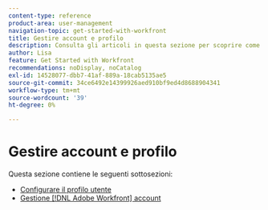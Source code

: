 ```yaml
---
content-type: reference
product-area: user-management
navigation-topic: get-started-with-workfront
title: Gestire account e profilo
description: Consulta gli articoli in questa sezione per scoprire come gestire i [!DNL Workfront] account e profilo utente.
author: Lisa
feature: Get Started with Workfront
recommendations: noDisplay, noCatalog
exl-id: 14528077-dbb7-41af-889a-18cab5135ae5
source-git-commit: 34ce6492e14399926aed910bf9ed4d8688904341
workflow-type: tm+mt
source-wordcount: '39'
ht-degree: 0%

---
```


# Gestire account e profilo

Questa sezione contiene le seguenti sottosezioni:

* [Configurare il profilo utente](../../workfront-basics/manage-your-account-and-profile/configuring-your-user-profile/configure-user-profile.md)
* [Gestione [!DNL Adobe Workfront] account](../../workfront-basics/manage-your-account-and-profile/managing-your-workfront-account/manage-workfront-account.md)
